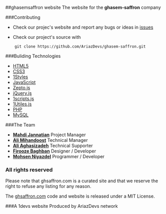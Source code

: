 ##ghasemsaffron website 
The website for the **ghasem-saffron** company


###Contributing

* Check our projec's website and report any bugs or ideas in [issues](https://github.com/AriazDevs/ghasem-saffron/issues)

* Check our project's source with
```
    git clone https://github.com/AriazDevs/ghasem-saffron.git
```


###Buliding Technologies
* [HTML5](http://ali.md/wiki/html5)
* [CSS3](http://ali.md/css3ref)
* [1Styles](http://ali.md/1styles)
* [JavaScript](http://ali.md/wiki/javascript)
* [Zepto.js](http://ali.md/zepto.js)
* [jQuery.js](http://ali.md/jquery.js)
* [1scripts.js](http://ali.md/1scripts.js)
* [1Utiles.js](http://ali.md/1utiles.js)
* [PHP](http://ali.md/php/)
* [MySQL](http://ali.md/wiki/mysql)


###The Team
* [**Mahdi Jannatian**](http://github.com/Mahdi-Jannatian) Project Manager
* [**Ali Mihandoost**](https://github.com/alimd) Technical Manager
* [**Ali Aghasizadeh**](https://github.com/aligh) Technical Supporter
* [**Firooze Baghban**](https://github.com/firoozeh) Designer / Developer
* [**Mohsen Niyazdel**](https://github.com/niyazdel) Programmer / Developer



### All rights reserved ###
Please note that ghsaffron.com is a curated site and that we reserve the right to refuse any listing for any reason.

The [ghsaffron.com](http://ghsaffron.com) code and website is released under a MIT License.


###A 1devs website
Produced by AriazDevs network